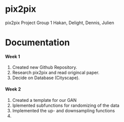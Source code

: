 # pix2pix
pix2pix Project Group 1 Hakan, Delight, Dennis, Julien

# Documentation<br />
#### Week 1<br />
1. Created new Github Repository. 
2. Research pix2pix and read origincal paper.
3. Decide on Database (Cityscape). 

#### Week 2<br />
1. Created a template for our GAN
2. Iplemented subfunctions for randomizing of the data
3. Implemented the up- and downsampling functions
4.

